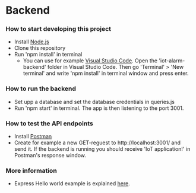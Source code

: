 # Backend 

### How to start developing this project

- Install [Node.js](https://nodejs.org/en/)
- Clone this repository
- Run 'npm install' in terminal
    - You can use for example [Visual Studio Code](https://code.visualstudio.com/).
      Open the 'iot-alarm-backend' folder in Visual Studio Code. Then go 'Terminal' > 'New terminal' 
      and write 'npm install' in terminal window and press enter. 
      

### How to run the backend

- Set upp a database and set the database credentials in queries.js
- Run 'npm start' in terminal. The app is then listening to the port 3001.

### How to test the API endpoints

- Install [Postman](https://www.postman.com/)
- Create for example a new GET-reguest to http://localhost:3001/ and send it.
  If the backend is running you should receive 'IoT application!' in Postman's response window.

### More information

- Express Hello world example is explained [here](https://expressjs.com/en/starter/hello-world.html).

